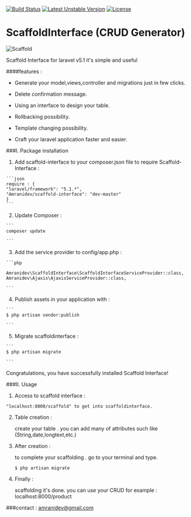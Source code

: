[![Build Status](https://travis-ci.org/amranidev/scaffold-interface.svg?branch=master)](https://travis-ci.org/amranidev/scaffold-interface)
[![Latest Unstable Version](https://poser.pugx.org/amranidev/scaffold-interface/v/unstable)](https://packagist.org/packages/amranidev/scaffold-interface)
[![License](https://poser.pugx.org/amranidev/scaffold-interface/license)](https://packagist.org/packages/amranidev/scaffold-interface)

# ScaffoldInterface (CRUD Generator)

![Scaffold](http://i.imgur.com/KHDtfP1.png)


Scaffold Interface for laravel v5.1 it's simple and useful


####features :

+ Generate your model,views,controller and migrations just in few clicks.

+ Delete confirmation message.

+ Using an interface to design your table.

+ Rollbacking possibility.

+ Template changing possibility.

+ Craft your laravel application faster and easier.

###I. Package installation

  1. Add scaffold-interface to your composer.json file to require Scaffold-Interface :

    ```json
    require : {
    "laravel/framework": "5.1.*",
    "Amranidev/scaffold-interface": "dev-master"
    }
    ```

  2. Update Composer :

  
    ```
    composer update
  
    ```

  3. Add the service provider to config/app.php :

    ```php

    Amranidev\ScaffoldInterface\ScaffoldInterfaceServiceProvider::class,
    Amranidev\Ajaxis\AjaxisServiceProvider::class,
  
    ```

  4. Publish assets in your application with :

    ```
    $ php artisan vendor:publish
  
    ```

  5. Migrate scaffoldinterface :
  
    ```
    $ php artisan migrate

    ```

Congratulations, you have successfully installed Scaffold Interface!

###II. Usage
  
  1. Access to scaffold interface :
    
    "localhost:8000/scaffold" to get into scaffoldinterface.
  
  2. Table creation :

     create your table . you can add many of attributes such like (String,date,longtext,etc.) 

  3. After creation :
     
     to complete your scaffolding . go to your terminal and type.  
     
     ```
     $ php artisan migrate
     
     ```
  
  4. Finally :
     
     scaffolding it's done. you can use your CRUD for example : localhost:8000/product   



###contact : amranidev@gmail.com
